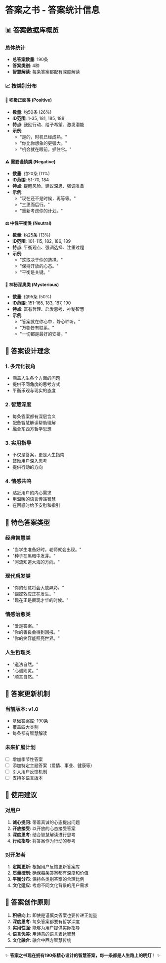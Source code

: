 # 答案之书 - 答案统计信息

## 📊 答案数据库概览

### 总体统计
- **总答案数量**: 190条
- **答案类别**: 4种
- **智慧解读**: 每条答案都配有深度解读

### 📈 按类别分布

#### 🌟 积极正面类 (Positive)
- **数量**: 约50条 (26%)
- **ID范围**: 1-35, 181, 185, 188
- **特点**: 鼓励行动、给予希望、激发潜能
- **示例**:
  - "是的，时机已经成熟。"
  - "你比你想象的更强大。"
  - "机会就在眼前，抓住它。"

#### ⚠️ 需要谨慎类 (Negative)
- **数量**: 约20条 (11%)
- **ID范围**: 51-70, 184
- **特点**: 提醒风险、建议深思、强调准备
- **示例**:
  - "现在还不是时候，再等等。"
  - "三思而后行。"
  - "重新考虑你的计划。"

#### ⚖️ 中性平衡类 (Neutral)
- **数量**: 约25条 (13%)
- **ID范围**: 101-115, 182, 186, 189
- **特点**: 平衡观点、强调选择、注重过程
- **示例**:
  - "这取决于你的选择。"
  - "保持开放的心态。"
  - "平衡是关键。"

#### 🔮 神秘深奥类 (Mysterious)
- **数量**: 约95条 (50%)
- **ID范围**: 151-165, 183, 187, 190
- **特点**: 富有哲理、启发思考、神秘智慧
- **示例**:
  - "答案就在你心中，静心聆听。"
  - "万物皆有联系。"
  - "一切都是最好的安排。"

## 🎯 答案设计理念

### 1. 多元化视角
- 涵盖人生各个方面的问题
- 提供不同角度的思考方式
- 平衡乐观与现实的态度

### 2. 智慧深度
- 每条答案都有深层含义
- 配备智慧解读帮助理解
- 融合东西方哲学思想

### 3. 实用指导
- 不仅是答案，更是人生指南
- 鼓励用户深入思考
- 提供行动的方向

### 4. 情感共鸣
- 贴近用户的内心需求
- 用温暖的语言传递智慧
- 在困惑时给予安慰和指引

## 🌈 特色答案类型

### 经典智慧类
- "当学生准备好时，老师就会出现。"
- "种子在黑暗中发芽。"
- "河流知道大海的方向。"

### 现代启发类
- "你的创意将会大放异彩。"
- "蝴蝶效应正在发生。"
- "现在正是展现才华的时候。"

### 情感治愈类
- "爱是答案。"
- "你的善良会得到回报。"
- "你的笑容能照亮世界。"

### 人生哲理类
- "道法自然。"
- "心诚则灵。"
- "顺其自然。"

## 🔄 答案更新机制

### 当前版本: v1.0
- 基础答案库: 190条
- 覆盖四大类别
- 每条都有智慧解读

### 未来扩展计划
- [ ] 增加季节性答案
- [ ] 添加特定主题答案（爱情、事业、健康等）
- [ ] 引入用户反馈机制
- [ ] 支持多语言版本

## 📝 使用建议

### 对用户
1. **诚心提问**: 带着真诚的心态提出问题
2. **开放接受**: 以开放的心态接受答案
3. **深度思考**: 结合智慧解读进行思考
4. **行动指导**: 将答案作为行动的参考

### 对开发者
1. **定期更新**: 根据用户反馈更新答案库
2. **质量控制**: 确保每条答案都有深度和价值
3. **平衡分布**: 保持各类别答案的合理比例
4. **文化适应**: 考虑不同文化背景的用户需求

## 🎨 答案创作原则

1. **积极向上**: 即使是谨慎类答案也要传递正能量
2. **深度思考**: 每条答案都要有哲学深度
3. **实用性强**: 能够为用户提供实际指导
4. **语言优美**: 用诗意的语言表达智慧
5. **文化融合**: 融合中西方智慧传统

---

✨ **答案之书现在拥有190条精心设计的智慧答案，每一条都是人生路上的明灯！** ✨
